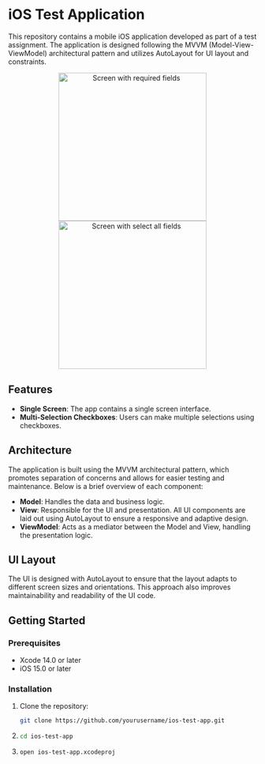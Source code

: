# iOS Test Application

This repository contains a mobile iOS application developed as part of a test assignment. The application is designed following the MVVM (Model-View-ViewModel) architectural pattern and utilizes AutoLayout for UI layout and constraints.

<p align="center">
  <img src="https://i.imgur.com/fsEltct.png" alt="Screen with required fields" width="300"/>
  <img src="https://i.imgur.com/qVOzXYf.png" alt="Screen with select all fields" width="300"/>
</p>

## Features

- **Single Screen**: The app contains a single screen interface.
- **Multi-Selection Checkboxes**: Users can make multiple selections using checkboxes.

## Architecture

The application is built using the MVVM architectural pattern, which promotes separation of concerns and allows for easier testing and maintenance. Below is a brief overview of each component:

- **Model**: Handles the data and business logic.
- **View**: Responsible for the UI and presentation. All UI components are laid out using AutoLayout to ensure a responsive and adaptive design.
- **ViewModel**: Acts as a mediator between the Model and View, handling the presentation logic.

## UI Layout

The UI is designed with AutoLayout to ensure that the layout adapts to different screen sizes and orientations. This approach also improves maintainability and readability of the UI code.

## Getting Started

### Prerequisites

- Xcode 14.0 or later
- iOS 15.0 or later

### Installation

1. Clone the repository:
   ```bash
   git clone https://github.com/yourusername/ios-test-app.git
2. ```bash
   cd ios-test-app
3. ```bash
   open ios-test-app.xcodeproj
